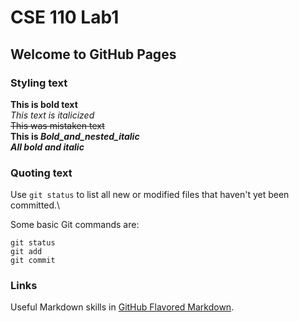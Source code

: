 # CSE 110 Lab1
## Welcome to GitHub Pages

### Styling text
**This is bold text**\
*This text is italicized*\
~~This was mistaken text~~\
**This is _Bold_and_nested_italic_**\
***All bold and italic***

### Quoting text

Use `git status` to list all new or modified files that haven't yet been committed.\

Some basic Git commands are:
```
git status
git add
git commit
```
### Links
Useful Markdown skills in [GitHub Flavored Markdown](https://canvas.ucsd.edu/courses/21783/assignments/255474).


